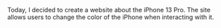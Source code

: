 Today, I decided to create a website about the iPhone 13 Pro. The site allows users to change the color of the iPhone when interacting with it.
